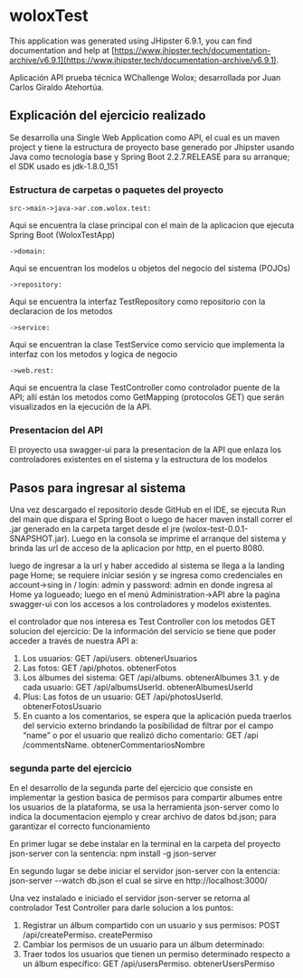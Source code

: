 # woloxTest

This application was generated using JHipster 6.9.1, you can find documentation and help at [https://www.jhipster.tech/documentation-archive/v6.9.1](https://www.jhipster.tech/documentation-archive/v6.9.1).

Aplicación API prueba técnica WChallenge Wolox; desarrollada por Juan Carlos Giraldo Atehortúa.

## Explicación del ejercicio realizado

Se desarrolla una Single Web Application como API, el cual es un maven project y tiene la estructura de proyecto base generado por Jhipster usando Java como tecnología base y Spring Boot 2.2.7.RELEASE para su arranque; el SDK usado es jdk-1.8.0_151

### Estructura de carpetas o paquetes del proyecto

    src->main->java->ar.com.wolox.test: 
Aqui se encuentra la clase principal con el main de la aplicacion que ejecuta Spring Boot (WoloxTestApp) 

    ->domain:
Aqui se encuentran los modelos u objetos del negocio del sistema (POJOs)

    ->repository:
Aqui se encuentra la interfaz TestRepository como repositorio con la declaracion de los metodos

    ->service:
Aqui se encuentran la clase TestService como servicio que implementa la interfaz con los metodos y logica de negocio

    ->web.rest: 
Aqui se encuentra la clase TestController como controlador puente de la API; allí están los metodos como GetMapping (protocolos GET) que serán visualizados en la ejecuciòn de la API.

### Presentacion del API

El proyecto usa swagger-ui para la presentacion de la API que enlaza los controladores existentes en el sistema y la estructura de los modelos

## Pasos para ingresar al sistema
Una vez descargado el repositorio desde GitHub en el IDE, se ejecuta Run del main que dispara el Spring Boot o luego de hacer maven install correr el .jar generado en la carpeta target desde el jre (wolox-test-0.0.1-SNAPSHOT.jar).
Luego en la consola se imprime el arranque del sistema y brinda las url de acceso de la aplicacion por http, en el puerto 8080.

luego de ingresar a la url y haber accedido al sistema se llega a la landing page Home; se requiere iniciar sesión y se ingresa como credenciales en account->sing in /
login: admin y password: admin en donde ingresa al Home ya logueado; luego en el menú Administration->API abre la pagina swagger-ui con los accesos a los controladores y modelos existentes.

el controlador que nos interesa es Test Controller con los metodos GET solucion del ejercicio:
De la información del servicio se tiene que poder acceder a través de nuestra API a:

1. Los usuarios: GET /api/users. obtenerUsuarios 
2. Las fotos: GET /api/photos. obtenerFotos
3. Los álbumes del sistema: GET /api/albums. obtenerAlbumes 
3.1. y de cada usuario: GET /api/albumsUserId. obtenerAlbumesUserId
4. Plus: Las fotos de un usuario: GET /api/photosUserId. obtenerFotosUsuario
5. En cuanto a los comentarios, se espera que la aplicación pueda traerlos del
   servicio externo brindando la posibilidad de filtrar por el campo “name” o por el
   usuario que realizó dicho comentario: GET /api​/commentsName. obtenerCommentariosNombre 
    
### segunda parte del ejercicio

En el desarrollo de la segunda parte del ejercicio que consiste en implementar la gestion basica de permisos para compartir albumes entre los usuarios de la plataforma, se usa la herramienta json-server como lo indica la documentacion ejemplo
y crear archivo de datos bd.json; para garantizar el correcto funcionamiento 

En primer lugar se debe instalar en la terminal en la carpeta del proyecto 
json-server con la sentencia: npm install -g json-server

En segundo lugar se debe iniciar el servidor json-server con la entencia: json-server --watch db.json el cual se sirve en http://localhost:3000/

Una vez instalado e iniciado el servidor json-server se retorna al controlador Test Controller para darle solucion a los puntos:
1. Registrar un álbum compartido con un usuario y sus permisos: POST /api/createPermiso. createPermiso
2. Cambiar los permisos de un usuario para un álbum determinado:
3. Traer todos los usuarios que tienen un permiso determinado respecto a un
   álbum específico: GET /api/usersPermiso. obtenerUsersPermiso
